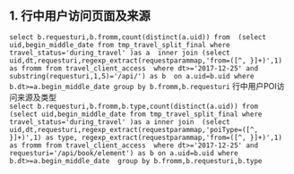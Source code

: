 ## 1. 行中用户访问页面及来源
`
select b.requesturi,b.fromm,count(distinct(a.uid)) from 
(select uid,begin_middle_date from tmp_travel_split_final where travel_status='during_travel' )as a 
inner join (select uid,dt,requesturi,regexp_extract(requestparammap,'from=([^, }]+)',1) as fromm from travel_client_access 
where dt>='2017-12-25' and substring(requesturi,1,5)='/api/') as b 
on a.uid=b.uid where b.dt>=a.begin_middle_date group by b.fromm,b.requesturi
`
行中用户POI访问来源及类型  
`
select b.requesturi,b.fromm,b.type,count(distinct(a.uid)) from 
(select uid,begin_middle_date from tmp_travel_split_final where travel_status='during_travel' )as a inner join 
(select uid,dt,requesturi,regexp_extract(requestparammap,'poiType=([^, }]+)',1) as type,
regexp_extract(requestparammap,'from=([^, }]+)',1) as fromm from travel_client_access 
where dt>='2017-12-25' and requesturi='/api/book/element') as b on a.uid=b.uid where b.dt>=a.begin_middle_date 
group by b.fromm,b.requesturi,b.type
`
